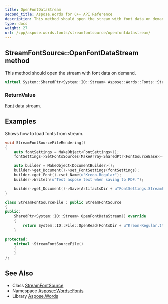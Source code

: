 ```yaml
---
title: OpenFontDataStream
second_title: Aspose.Words for C++ API Reference
description: This method should open the stream with font data on demand.
type: docs
weight: 27
url: /cpp/aspose.words.fonts/streamfontsource/openfontdatastream/
---
```

## StreamFontSource::OpenFontDataStream method


This method should open the stream with font data on demand.

```cpp
virtual System::SharedPtr<System::IO::Stream> Aspose::Words::Fonts::StreamFontSource::OpenFontDataStream()=0
```


### ReturnValue

[Font](../../../aspose.words/font/) data stream.

## Examples



Shows how to load fonts from stream. 
```cpp
void StreamFontSourceFileRendering()
{
    auto fontSettings = MakeObject<FontSettings>();
    fontSettings->SetFontsSources(MakeArray<SharedPtr<FontSourceBase>>({MakeObject<ExFontSettings::StreamFontSourceFile>()}));

    auto builder = MakeObject<DocumentBuilder>();
    builder->get_Document()->set_FontSettings(fontSettings);
    builder->get_Font()->set_Name(u"Kreon-Regular");
    builder->Writeln(u"Test aspose text when saving to PDF.");

    builder->get_Document()->Save(ArtifactsDir + u"FontSettings.StreamFontSourceFileRendering.pdf");
}

class StreamFontSourceFile : public StreamFontSource
{
public:
    SharedPtr<System::IO::Stream> OpenFontDataStream() override
    {
        return System::IO::File::OpenRead(FontsDir + u"Kreon-Regular.ttf");
    }

protected:
    virtual ~StreamFontSourceFile()
    {
    }
};
```

## See Also

* Class [StreamFontSource](../)
* Namespace [Aspose::Words::Fonts](../../)
* Library [Aspose.Words](../../../)
